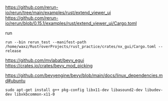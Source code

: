 https://github.com/rerun-io/rerun/tree/main/examples/rust/extend_viewer_ui
https://github.com/rerun-io/rerun/blob/0.15.1/examples/rust/extend_viewer_ui/Cargo.toml



run 
```shell
run --bin rerun_test --manifest-path /home/waxz/RustroverProjects/rust_practice/crates/nx_gui/Cargo.toml --release
```

https://github.com/mvlabat/bevy_egui
https://crates.io/crates/bevy_mod_picking

https://github.com/bevyengine/bevy/blob/main/docs/linux_dependencies.md#ubuntu
```shell
sudo apt-get install g++ pkg-config libx11-dev libasound2-dev libudev-dev libxkbcommon-x11-0
```